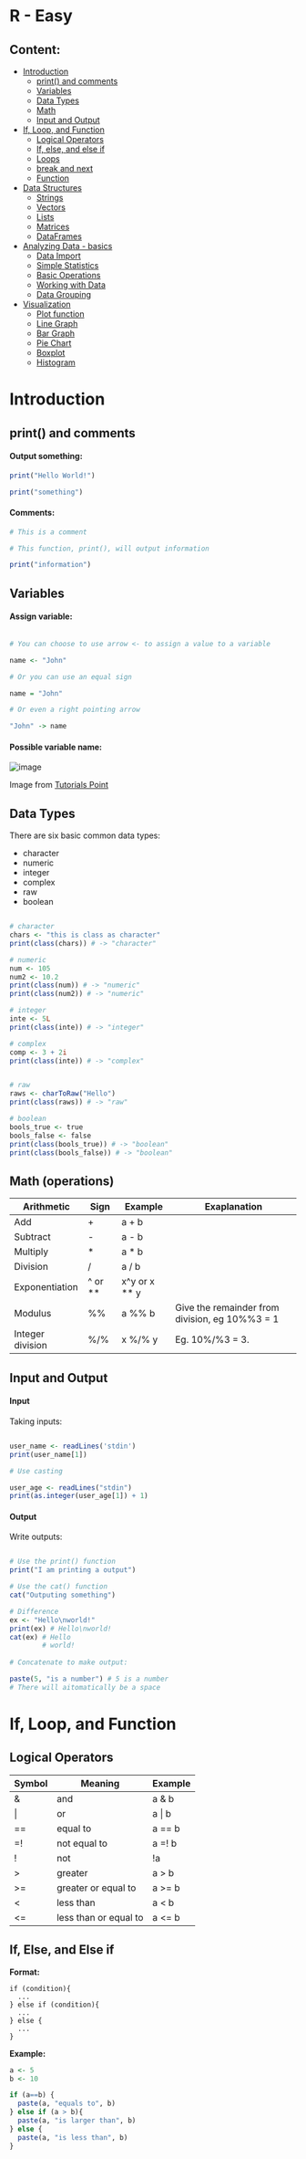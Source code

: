 # R - Easy

## Content:

- [Introduction](#introduction)
  - [print() and comments](#print-and-comments)
  - [Variables](#variables)
  - [Data Types](#data-types)
  - [Math](#math-operations)
  - [Input and Output](#input-and-output)
- [If, Loop, and Function](#if-loop-and-function)
  - [Logical Operators](#logical-operators)
  - [If, else, and else if](#if-else-and-else-if)
  - [Loops]()
  - [break and next]()
  - [Function]()
- [Data Structures]()
  - [Strings]()
  - [Vectors]()
  - [Lists]()
  - [Matrices]()
  - [DataFrames]()
- [Analyzing Data - basics]()
  - [Data Import]()
  - [Simple Statistics]()
  - [Basic Operations]()
  - [Working with Data]()
  - [Data Grouping]()
- [Visualization]()
  - [Plot function]()
  - [Line Graph]()
  - [Bar Graph]()
  - [Pie Chart]()
  - [Boxplot]()
  - [Histogram]()


# Introduction

## print() and comments

#### Output something:

```R
print("Hello World!")

print("something")
```

#### Comments:

```R
# This is a comment

# This function, print(), will output information

print("information")
```

## Variables

#### Assign variable:

 ```R
 
 # You can choose to use arrow <- to assign a value to a variable
 
 name <- "John"
 
 # Or you can use an equal sign
 
 name = "John"
 
 # Or even a right pointing arrow
 
 "John" -> name
 
 ```
 
 #### Possible variable name:
 
 ![image](https://user-images.githubusercontent.com/82829738/229387680-5b5cfe6e-f684-42d5-9c71-914ac1308026.png)
 
 Image from [Tutorials Point](https://www.tutorialspoint.com/r/r_variables.htm)

 
 ## Data Types

There are six basic common data types:
- character
- numeric
- integer
- complex
- raw
- boolean

```R

# character
chars <- "this is class as character"
print(class(chars)) # -> "character"

# numeric
num <- 105
num2 <- 10.2
print(class(num)) # -> "numeric"
print(class(num2)) # -> "numeric"

# integer
inte <- 5L
print(class(inte)) # -> "integer"

# complex
comp <- 3 + 2i
print(class(inte)) # -> "complex"


# raw
raws <- charToRaw("Hello")
print(class(raws)) # -> "raw"

# boolean
bools_true <- true
bools_false <- false
print(class(bools_true)) # -> "boolean"
print(class(bools_false)) # -> "boolean"
```

## Math (operations)

|Arithmetic|Sign|Example|Exaplanation
-----------|-----|-------|-----------
|Add|+|a + b|
|Subtract|-|a - b|
|Multiply| * |a * b|
|Division|/|a / b|
|Exponentiation|^ or ** | x^y or x ** y|
|Modulus| %% | a %% b| Give the remainder from division, eg 10%%3 = 1|
|Integer division| %/%| x %/% y| Eg. 10%/%3 = 3.|

## Input and Output

#### Input

Taking inputs:

```R

user_name <- readLines('stdin')
print(user_name[1])

# Use casting

user_age <- readLines("stdin")
print(as.integer(user_age[1]) + 1)

```

#### Output

Write outputs:

```R

# Use the print() function
print("I am printing a output")

# Use the cat() function
cat("Outputing something")

# Difference
ex <- "Hello\nworld!"
print(ex) # Hello\nworld!
cat(ex) # Hello
        # world!
        
# Concatenate to make output:

paste(5, "is a number") # 5 is a number
# There will aitomatically be a space

```

# If, Loop, and Function
## Logical Operators

|Symbol|Meaning|Example|
|-------|------|-------|
| & |and|a & b |
| \| | or | a \| b |
| == | equal to | a == b |
| =! | not equal to | a =! b |
| ! | not | !a |
| > | greater | a > b |
| >= | greater or equal to | a >= b |
| < | less than | a < b |
| <= | less than or equal to | a <= b |

## If, Else, and Else if

**Format:**

```
if (condition){
  ...
} else if (condition){
  ...
} else {
  ...
}
```

**Example:**

```R
a <- 5
b <- 10

if (a==b) {
  paste(a, "equals to", b)
} else if (a > b){
  paste(a, "is larger than", b)
} else {
  paste(a, "is less than", b)
}

```
